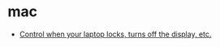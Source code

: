 # mac

- [Control when your laptop locks, turns off the display, etc.](control_when_machine_locks.md)